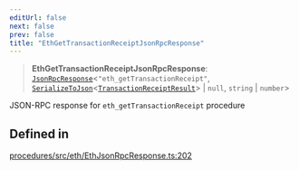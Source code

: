 ```yaml
---
editUrl: false
next: false
prev: false
title: "EthGetTransactionReceiptJsonRpcResponse"
---
```


> **EthGetTransactionReceiptJsonRpcResponse**: [`JsonRpcResponse`](/reference/tevm/jsonrpc/type-aliases/jsonrpcresponse/)\<`"eth_getTransactionReceipt"`, [`SerializeToJson`](/reference/tevm/procedures/type-aliases/serializetojson/)\<[`TransactionReceiptResult`](/reference/tevm/actions/type-aliases/transactionreceiptresult/)\> \| `null`, `string` \| `number`\>

JSON-RPC response for `eth_getTransactionReceipt` procedure

## Defined in

[procedures/src/eth/EthJsonRpcResponse.ts:202](https://github.com/evmts/tevm-monorepo/blob/main/packages/procedures/src/eth/EthJsonRpcResponse.ts#L202)
